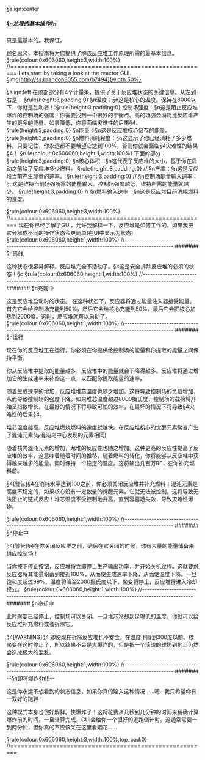 §align:center
##### §n龙堆的基本操作§n
只是最基本的。我保证。

顾名思义，本指南将为您提供了解该反应堆工作原理所需的最基本信息。
§rule{colour:0x606060,height:3,width:100%}
//========================================================
Lets start by taking a look at the reactor GUI.
§img[http://ss.brandon3055.com/b7494]{width:50%}

§align:left
在顶部部分有4个计量条，提供了关于反应堆状态的关键信息。从左到右是：
§rule{height:3,padding:0}
§n温度：§n这是核心的温度。保持在8000以下，你就是胜利者！
§rule{height:3,padding:0}
控制场强度：§n这是阻止反应堆爆炸的控制场的强度！你需要找到一个很好的平衡点。高的场强会消耗比反应堆产生的更多的能量。如果降低，你将面临灾难性的后果§4。
§rule{height:3,padding:0}
§n能量：§n这是反应堆核心储存的能量。
§rule{height:3,padding:0}
§n燃料消耗程度：§n这显示了你已经消耗了多少燃料。只要记住，你永远都不要希望它达到100%，否则你就会面临§4灾难性的结果§4！
§rule{colour:0x606060,height:1,width:100%}
下面的部分：
§rule{height:3,padding:0}
§n核心体积：§n这代表了反应堆的大小，基于你在启动之前给了反应堆多少燃料。
§rule{height:3,padding:0}
//
§n产率：§n这是反应堆当前产生能量的速率。
§rule{height:3,padding:0}
//
§n控制场能量输入速率：§n这是维持当前场强所需的能量输入。控制场强度越低，维持所需的能量就越少。
§rule{height:3,padding:0}
//
§n燃料输入速率：§n这是反应堆目前消耗燃料的速度。

§rule{colour:0x606060,height:3,width:100%}
//========================================================
现在你已经了解了GUI，允许我解释一下，反应堆是如何工作的。如果我把它分解成不同的操作状态会更简单(在UI中显示为状态)
§rule{colour:0x606060,height:1,width:100%}
//--------------------------------------------------------------------------------------------------
####### §n离线

这种状态很容易解释。反应堆完全不活动了。§c这是安全拆除反应堆的必须的状态！§c
§rule{colour:0x606060,height:1,width:100%}
//--------------------------------------------------------------------------------------------------
####### §n充能中

这是反应堆启动时的状态。 在这种状态下，反应器将通过能量注入器接受能量。首先它会给控制场充能到50%，然后它会给核心充能到50%，最后它会把核心加热到2000度。这时，反应堆就可以启动了。
§rule{colour:0x606060,height:1,width:100%}
//--------------------------------------------------------------------------------------------------
####### §n运行

现在你的反应堆正在运行，你必须在你提供给控制场的能量和你提取的能量之间保持平衡。

你从反应堆中提取的能量越多，反应堆中的能量就会下降得越多。反应堆将通过增加它的生成速率来补偿这一点，以匹配你提取能量的速率。

随着生成速率的增加，反应堆堆芯温度也随之增加。这将导致控制场的负载增加，从而导致控制场的强度下降。如果堆芯温度超过8000摄氏度，控制场的载荷将开始呈指数增长。在最好的情况下将导致可怕的效率，在最坏的情况下将导致§4灾难性的后果§4。

堆芯温度越高，反应堆燃烧燃料的速度就越快。在反应堆核心的觉醒元素聚变产生了混沌元素(与混沌岛中心发现的元素相同)

随着核内混沌元素的增加，龙堆的反应性也随之增加。这种更高的反应性提高了反应堆的效率，这意味着随着时间的推移，随着燃料的转化，你将能够从反应堆中获得越来越多的能量，同时保持一个稳定的温度。这将输出几百万RF，在你补充燃料前。

§4[警告]§4在消耗水平达到100之前，你必须关闭反应堆并补充燃料！混沌元素是高度不稳定的，如果核心没有一定数量的觉醒元素，它就无法被控制。这将导致无法阻止的链式反应！堆芯温度不受控制地升高，直到容器场失效，导致灾难性爆炸。

§rule{colour:0x606060,height:1,width:100%}
//-------------------------------------------------------------------------------------------------- 
####### §n停止中

§4[警告]§4在你关闭反应堆之前，确保在它关闭的时候，你有大量的能量储备来供应控制场！

当你按下停止按钮，反应堆将立即停止生产输出功率，并开始关机过程。这就要求反应器将其能量积蓄到接近100%，从而使生成速率下降，从而使温度下降。一旦饱和度超过99%，温度将降至2000摄氏度以下，聚变将停止，反应堆将进入冷却模式。
§rule{colour:0x606060,height:1,width:100%}
//-------------------------------------------------------------------------------------------------- 
####### §n冷却中

此时聚变已经停止，控制场可以关闭。一旦堆芯冷却到足够低的温度，你就可以给反应堆补充燃料或者拆除它。

§4[WARNING]§4 即使现在拆除反应堆也不安全，在温度下降到300度以前。核聚变在这时停止了，所以结果不会是大爆炸的，但是把一个滚烫的球扔到地上仍然会造成极大的混乱。

§rule{colour:0x606060,height:1,width:100%}
//-------------------------------------------------------------------------------------------------- 
####### --§n即将爆炸§n!!!--

这是你永远不想看到的状态信息。如果你真的陷入这种情况……嗯…我只希望你有一双好的跑鞋！

这种模式本身也很好解释。快爆炸了！这将花费从几秒到几分钟的时间来精确计算爆炸前的时间。一旦计算完成，GUI会给你一个很好的逃跑倒计时。这通常需要一到两分钟，但你真的不应该呆在这里看烟花……

§rule{colour:0x606060,height:3,width:100%,top_pad:0}
//========================================================

